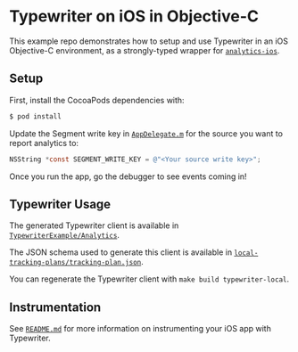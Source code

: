 # Typewriter on iOS in Objective-C

This example repo demonstrates how to setup and use Typewriter in an iOS Objective-C environment, as a strongly-typed wrapper for [`analytics-ios`](https://segment.com/docs/sources/mobile/ios/).

## Setup

First, install the CocoaPods dependencies with:

```sh
$ pod install
```

Update the Segment write key in [`AppDelegate.m`](TypewriterExample/AppDelegate.m#L17) for the source you want to report analytics to:

```objectivec
NSString *const SEGMENT_WRITE_KEY = @"<Your source write key>";
```

Once you run the app, go the debugger to see events coming in!

## Typewriter Usage

The generated Typewriter client is available in [`TypewriterExample/Analytics`](./TypewriterExample/Analytics).

The JSON schema used to generate this client is available in [`local-tracking-plans/tracking-plan.json`](../../local-tracking-plans/tracking-plan.json).

You can regenerate the Typewriter client with `make build typewriter-local`.

## Instrumentation

See [`README.md`](/README.md) for more information on instrumenting your iOS app with Typewriter.
